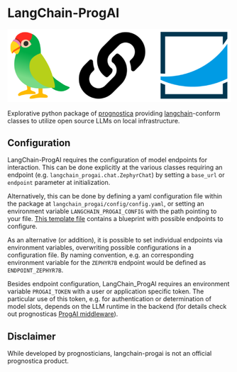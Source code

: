 # LangChain-ProgAI

![langchain_progai](.img/langchain_progai.png)

Explorative python package of [prognostica](https://www.prognostica.de/de/) providing [langchain](https://github.com/langchain-ai/langchain/tree/master)-conform classes to utilize open source LLMs on local infrastructure.


## Configuration

LangChain-ProgAI requires the configuration of model endpoints for interaction. This can be done explicitly at the various classes requiring an endpoint (e.g. `langchain_progai.chat.ZephyrChat`) by setting a `base_url` or `endpoint` parameter at initialization. 

Alternatively, this can be done by defining a yaml configuration file within the package at `langchain_progai/config/config.yaml`, or setting an environment variable `LANGCHAIN_PROGAI_CONFIG` with the path pointing to your file. [This template file](langchain_progai/config/config.yaml.template) contains a blueprint with possible endpoints to configure.

As an alternative (or addition), it is possible to set individual endpoints via environment variables, overwriting possible configurations in a configuration file. By naming convention, e.g. an corresponding environment variable for the `ZEPHYR7B` endpoint would be defined as `ENDPOINT_ZEPHYR7B`.

Besides endpoint configuration, LangChain_ProgAI requires an environment variable `PROGAI_TOKEN` with a user or application specific token. The particular use of this token, e.g. for authentication or determination of model slots, depends on the LLM runtime in the backend (for details check out prognosticas [ProgAI middleware](https://github.com/discovertomorrow/progai-middleware/pkgs/container/progai-middleware)).

## Disclaimer

While developed by prognosticians, langchain-progai is not an official prognostica product.
